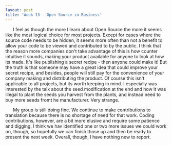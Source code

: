 ```yaml
---
layout: post
title: 'Week 13 - Open Source in Business'
---
```


&nbsp;&nbsp;&nbsp;&nbsp;&nbsp;&nbsp;I feel as though the more I learn about Open Source the more it seems like the most logical choice for most projects. Except for cases where the source code needs to be hidden, it seems more often than not a benefit to allow your code to be viewed and contributed to by the public. I think that the reason more companies don't take advantage of this is how counter intuitive it sounds, making your product available for anyone to look at how its made. It's like publishing a secret recipe - then anyone could make it! But the truth is that someone may have a great idea that could improve your secret recipe, and besides, people will still pay for the convenience of your company making and distributing the product. Of course this isn't applicable to all projects, but its worth keeping in mind. I especially was interested by the talk about the seed modification at the end and how it was illegal to plant the seeds you harvest from the plants, and instead need to buy more seeds fromt he manufacturer. Very strange.

<!--more-->
&nbsp;&nbsp;&nbsp;&nbsp;&nbsp;&nbsp;My group is still doing fine. We continue to make contributions to translation because there is no shortage of need for that work. Coding contributions, however, are a bit more elusive and require some patience and digging. I think we hav identified one or two more issues we could work on, though, so hopefully we can finish those up and then be ready to present the next week. Overall, though, I have nothing new to report.
